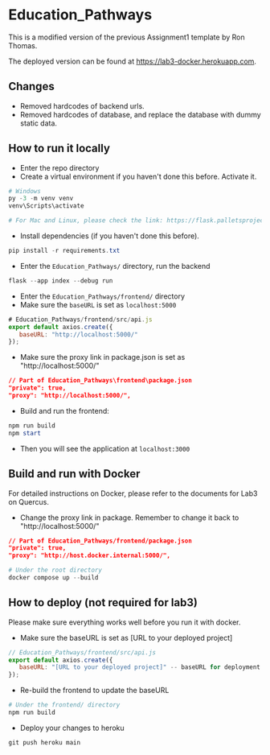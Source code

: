 # Education_Pathways

This is a modified version of the previous Assignment1 template by Ron Thomas.

The deployed version can be found at https://lab3-docker.herokuapp.com.

## Changes

- Removed hardcodes of backend urls.
- Removed hardcodes of database, and replace the database with dummy static data.

## How to run it locally

- Enter the repo directory
- Create a virtual environment if you haven't done this before. Activate it.

```powershell
# Windows
py -3 -m venv venv
venv\Scripts\activate

# For Mac and Linux, please check the link: https://flask.palletsprojects.com/en/2.2.x/installation/
```

- Install dependencies (if you haven't done this before).

```powershell
pip install -r requirements.txt
```

- Enter the `Education_Pathways/` directory, run the backend

```powershell
flask --app index --debug run
```

- Enter the `Education_Pathways/frontend/` directory
- Make sure the `baseURL` is set as `localhost:5000`

```javascript
# Education_Pathways/frontend/src/api.js
export default axios.create({
   baseURL: "http://localhost:5000/"
});
```

- Make sure the proxy link in package.json is set as "http://localhost:5000/"

```json
// Part of Education_Pathways\frontend\package.json
"private": true,
"proxy": "http://localhost:5000/",
```

- Build and run the frontend:

```powershell
npm run build
npm start
```

- Then you will see the application at `localhost:3000`

## Build and run with Docker

For detailed instructions on Docker, please refer to the documents for Lab3 on Quercus.

- Change the proxy link in package. Remember to change it back to "http://localhost:5000/"

```json
// Part of Education_Pathways/frontend/package.json
"private": true,
"proxy": "http://host.docker.internal:5000/",
```

```powershell
# Under the root directory
docker compose up --build
```

## How to deploy (not required for lab3)

Please make sure everything works well before you run it with docker.

- Make sure the baseURL is set as [URL to your deployed project]

```javascript
// Education_Pathways/frontend/src/api.js
export default axios.create({
   baseURL: "[URL to your deployed project]" -- baseURL for deployment
});
```

- Re-build the frontend to update the baseURL

```powershell
# Under the frontend/ directory
npm run build
```

- Deploy your changes to heroku

```powershell
git push heroku main
```
